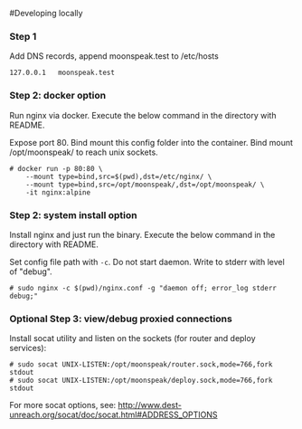 #Developing locally

### Step 1

Add DNS records, append moonspeak.test to /etc/hosts
```
127.0.0.1	moonspeak.test
```


### Step 2: docker option

Run nginx via docker. Execute the below command in the directory with README.

Expose port 80.
Bind mount this config folder into the container.
Bind mount /opt/moonspeak/ to reach unix sockets.
```
# docker run -p 80:80 \
    --mount type=bind,src=$(pwd),dst=/etc/nginx/ \
    --mount type=bind,src=/opt/moonspeak/,dst=/opt/moonspeak/ \
    -it nginx:alpine
```


### Step 2: system install option

Install nginx and just run the binary. Execute the below command in the directory with README.

Set config file path with `-c`.
Do not start daemon.
Write to stderr with level of "debug".

```
# sudo nginx -c $(pwd)/nginx.conf -g "daemon off; error_log stderr debug;"
```

### Optional Step 3: view/debug proxied connections

Install socat utility and listen on the sockets (for router and deploy services):

```
# sudo socat UNIX-LISTEN:/opt/moonspeak/router.sock,mode=766,fork stdout
# sudo socat UNIX-LISTEN:/opt/moonspeak/deploy.sock,mode=766,fork stdout
```

For more socat options, see: http://www.dest-unreach.org/socat/doc/socat.html#ADDRESS_OPTIONS
